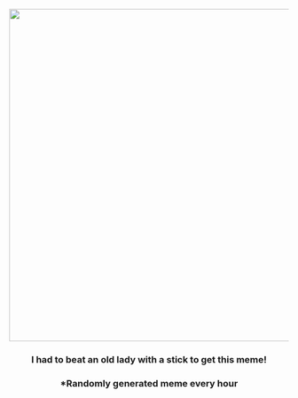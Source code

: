 <p align="center">
        <img src="https://i.redd.it/bcfc9b2ddum81.jpg" width="600" height="600">
        </p>
        <h3 align="center">I had to beat an old lady with a stick to get this meme!</h3>
        <h3 align="center">*Randomly generated meme every hour</h3>
    